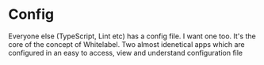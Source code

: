 # Config

Everyone else (TypeScript, Lint etc) has a config file. I want one too. It's the core of the concept of Whitelabel. Two almost idenetical apps which are configured in an easy to access, view and understand configuration file
